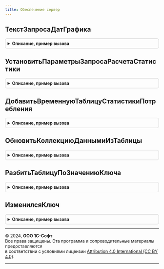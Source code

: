 ```yaml
---
title: Обеспечение сервер
---
```



## ТекстЗапросаДатГрафика
<details style="margin: 1em 0; padding: 0.5em; border: 1px solid #ccc; border-radius: 6px;">

<summary style="font-weight: bold; cursor: pointer;">Описание, пример вызова</summary>

```bsl

// Возвращает текст запроса по датам графика
//
// Параметры:
//  Разделы      - Массив, Неопределено - разделы запроса.
//  ИскатьВперед - Булево               - если истина, то поиск вперед, иначе поиск назад.
//
// Возвращаемое значение:
//	Строка - текст запроса дат по календарю работы предприятия.
//
Функция ТекстЗапросаДатГрафика(Разделы = Неопределено, ИскатьВперед = Истина) Экспорт
```

Пример вызова
```bsl
Результат = ОбеспечениеСервер.ТекстЗапросаДатГрафика(Разделы, ИскатьВперед);
```
</details>

## УстановитьПараметрыЗапросаРасчетаСтатистики
<details style="margin: 1em 0; padding: 0.5em; border: 1px solid #ccc; border-radius: 6px;">

<summary style="font-weight: bold; cursor: pointer;">Описание, пример вызова</summary>

```bsl

// Дополняет запрос параметрами необходимыми для выполнения запроса расчета статистики потребления,
//
// Параметры:
//   Запрос - Запрос - запрос содержащий текст расчета статистики потребления
//   ПериодКлассификации - СтандартныйПериод - период за который требуется рассчитать статистику.
//
Процедура УстановитьПараметрыЗапросаРасчетаСтатистики(Запрос, ПериодКлассификации = Неопределено) Экспорт
```

Пример вызова
```bsl
ОбеспечениеСервер.УстановитьПараметрыЗапросаРасчетаСтатистики(Запрос, ПериодКлассификации);
```
</details>

## ДобавитьВременнуюТаблицуСтатистикиПотребления
<details style="margin: 1em 0; padding: 0.5em; border: 1px solid #ccc; border-radius: 6px;">

<summary style="font-weight: bold; cursor: pointer;">Описание, пример вызова</summary>

```bsl

// Возвращает временную таблицу со статистикой потребления (ВтСтатистикаПотребления).
//
// Параметры:
//  Запрос - Запрос - Запрос, содержащий параметры необходимые для расчета статистике. В этот же запрос добавляется результат расчета
//                    "ВтСтатистикаПотребления".
//  ИмяТаблицыТовары - Строка - Имя временной таблицы с товарами, по умолчанию: "ВтТовары".
//
Процедура ДобавитьВременнуюТаблицуСтатистикиПотребления(Запрос, ИмяТаблицыТовары) Экспорт
```

Пример вызова
```bsl
ОбеспечениеСервер.ДобавитьВременнуюТаблицуСтатистикиПотребления(Запрос, ИмяТаблицыТовары) 
```
</details>

## ОбновитьКоллекциюДаннымиИзТаблицы
<details style="margin: 1em 0; padding: 0.5em; border: 1px solid #ccc; border-radius: 6px;">

<summary style="font-weight: bold; cursor: pointer;">Описание, пример вызова</summary>

```bsl

// Объединяет данные из коллекции и таблицы и помещает их в коллекцию.
//
// Параметры:
//  Коллекция - ДанныеФормыКоллекция - Коллекция с данными отсортированная по полям ключа,
//  Таблица - ТаблицаЗначений - Содержит данные для дополнения коллекции, отсортированная по полям ключа,
//  СтрокаКлюча - Строка - Поля, по которым осуществляется поиск строки в коллекции,
//              для принятия решения об обновлении имеющейся строки коллекции либо добавлении новой,
//  Параметры - Структура - содержит параметры объединения.
//
Процедура ОбновитьКоллекциюДаннымиИзТаблицы(Коллекция, Таблица, СтрокаКлюча, Параметры = Неопределено) Экспорт
```

Пример вызова
```bsl
ОбеспечениеСервер.ОбновитьКоллекциюДаннымиИзТаблицы(Коллекция, Таблица, СтрокаКлюча, Параметры);
```
</details>

## РазбитьТаблицуПоЗначениюКлюча
<details style="margin: 1em 0; padding: 0.5em; border: 1px solid #ccc; border-radius: 6px;">

<summary style="font-weight: bold; cursor: pointer;">Описание, пример вызова</summary>

```bsl

// Предназначена для разбиения таблицы значений на несколько таблиц по комбинациям значений в ключевых полях таблицы.
//
// Параметры:
//   Таблица            - ТаблицаЗначений      - таблица, которую необходимо разбить на несколько таблиц.
//   ПоляКлюча          - Строка               - имена колонок таблицы, образующие ключ строки таблицы.
//   ПоляКлючаУдаляемые - Строка, Неопределено - имена колонок из состава ключа, которые необходимо удалить
//                                               из полученных в результате разбиения таблиц.
// Возвращаемое значение:
//  Массив из Структура:
//    * Ключ    - Структура       - структура, с полями, имена которых переданы в параметре "ПоляКлюча".
//                                  Содержит комбинацию значений полей, таблицы переданной параметром "Таблица".
//    * Таблица - ТаблицаЗначений - таблица, с полями совпадающими с полями таблицы переданной в параметре "Таблица",
//                                  не содержит полей, имена которых переданы в параметре "ПоляКлючаУдаляемые".
//                                  Содержит копию строк таблицы переданной параметром "Таблица", отобранных по
//                                  значениям полей, перечисленным в структуре "Ключ".
//
Функция РазбитьТаблицуПоЗначениюКлюча(Таблица, ПоляКлюча, ПоляКлючаУдаляемые = Неопределено) Экспорт
```

Пример вызова
```bsl
Результат = ОбеспечениеСервер.РазбитьТаблицуПоЗначениюКлюча(Таблица, ПоляКлюча, ПоляКлючаУдаляемые);
```
</details>

## ИзменилсяКлюч
<details style="margin: 1em 0; padding: 0.5em; border: 1px solid #ccc; border-radius: 6px;">

<summary style="font-weight: bold; cursor: pointer;">Описание, пример вызова</summary>

```bsl

// Проверяет ключ на изменение.
//
// Параметры:
//   Ключ              - Структура                                                     - содержит ранее установленные
//                                                                                       значения ключа.
//   ПроверяемаяСтрока - ДанныеФормыЭлементКоллекции, СтрокаТаблицыЗначений, Структура - данные содержащие текущие
//                                                                                       значения ключа.
//
// Возвращаемое значение:
//   Булево - признак, что ключ изменился.
//
Функция ИзменилсяКлюч(Ключ, ПроверяемаяСтрока) Экспорт
```

Пример вызова
```bsl
Результат = ОбеспечениеСервер.ИзменилсяКлюч(Ключ, ПроверяемаяСтрока) 
```
</details>

---

© 2024, **ООО 1С-Софт**  
Все права защищены. Эта программа и сопроводительные материалы предоставляются  
в соответствии с условиями лицензии [Attribution 4.0 International (CC BY 4.0)](https://creativecommons.org/licenses/by/4.0/legalcode).

---
